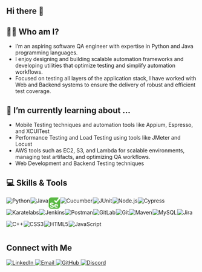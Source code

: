 
## Hi there 👋

## 🧑‍💻 Who am I?
- I’m an aspiring software QA engineer with expertise in Python and Java programming languages.
- I enjoy designing and building scalable automation frameworks and developing utilities that optimize testing and simplify automation workflows.
- Focused on testing all layers of the application stack, I have worked with Web and Backend systems to ensure the delivery of robust and efficient test coverage.

## 🌱 I’m currently learning about ...
- Mobile Testing techniques and automation tools like Appium, Espresso, and XCUITest
- Performance Testing and Load Testing using tools like JMeter and Locust
- AWS tools such as EC2, S3, and Lambda for scalable environments, managing test artifacts, and optimizing QA workflows. 
- Web Development and Backend Testing techniques

## 💻️ Skills & Tools

<div style="display: flex; flex-wrap: wrap; gap: 1px;">
  <img src="https://cdn.jsdelivr.net/gh/devicons/devicon@latest/icons/python/python-original.svg" height="30" alt="Python"/>
  <img src="https://cdn.jsdelivr.net/gh/devicons/devicon@latest/icons/java/java-original.svg" height="30" alt="Java"/>
  <img src="https://raw.githubusercontent.com/tandpfun/skill-icons/main/icons/Selenium.svg" height="30" alt="Selenium"/>
  <img src="https://cdn.jsdelivr.net/gh/devicons/devicon@latest/icons/cucumber/cucumber-plain.svg" height="30" alt="Cucumber"/>
  <img src="https://cdn.jsdelivr.net/gh/devicons/devicon@latest/icons/junit/junit-original.svg" height="30" alt="JUnit"/>
  <img src="https://cdn.jsdelivr.net/gh/devicons/devicon@latest/icons/nodejs/nodejs-original.svg" height="30" alt="Node.js"/>
  <img src="https://cdn.jsdelivr.net/gh/devicons/devicon@latest/icons/cypressio/cypressio-original.svg" height="30" alt="Cypress"/>
  <img src="https://cdn.jsdelivr.net/gh/devicons/devicon@latest/icons/karatelabs/karatelabs-original.svg" height="30" alt="Karatelabs"/>  
  <img src="https://cdn.jsdelivr.net/gh/devicons/devicon@latest/icons/jenkins/jenkins-original.svg" height="30" alt="Jenkins"/>
  <img src="https://cdn.jsdelivr.net/gh/devicons/devicon@latest/icons/postman/postman-original.svg" height="30" alt="Postman"/>
  <img src="https://cdn.jsdelivr.net/gh/devicons/devicon@latest/icons/gitlab/gitlab-original.svg" height="30" alt="GitLab"/>
  <img src="https://cdn.jsdelivr.net/gh/devicons/devicon@latest/icons/git/git-original.svg" height="30" alt="Git"/>
  <img src="https://cdn.jsdelivr.net/gh/devicons/devicon@latest/icons/maven/maven-original.svg" height="30" alt="Maven"/>
  <img src="https://cdn.jsdelivr.net/gh/devicons/devicon@latest/icons/mysql/mysql-original.svg" height="30" alt="MySQL"/>
  <img src="https://cdn.jsdelivr.net/gh/devicons/devicon@latest/icons/jira/jira-original.svg" height=30 alt="Jira"/>
  <img src="https://cdn.jsdelivr.net/gh/devicons/devicon@latest/icons/cplusplus/cplusplus-original.svg" height="30" alt="C++"/>
  <img src="https://cdn.jsdelivr.net/gh/devicons/devicon@latest/icons/css3/css3-original.svg" height="30" alt="CSS3"/>
  <img src="https://cdn.jsdelivr.net/gh/devicons/devicon@latest/icons/html5/html5-original.svg" height="30" alt="HTML5"/>
  <img src="https://cdn.jsdelivr.net/gh/devicons/devicon@latest/icons/javascript/javascript-original.svg" height="30" alt="JavaScript"/>

</div>


##  Connect with Me

<a href="https://www.linkedin.com/in/jamdaquioag" target="_blank">
  <img src="https://img.shields.io/badge/LinkedIn-0A66C2?style=for-the-badge&logo=linkedin&logoColor=white" height="30" alt="LinkedIn"/>
</a> 
<a href="mailto:jamesdaquioag6@gmail.com" target="_blank">
  <img src="https://img.shields.io/badge/Email-D14836?style=for-the-badge&logo=gmail&logoColor=white" height="30" alt="Email"/>
</a>
<a href="https://github.com/jmsdaq" target="_blank">
  <img src="https://img.shields.io/badge/GitHub-181717?style=for-the-badge&logo=github&logoColor=white" height="30" alt="GitHub"/>
</a>
<a href="https://discord.com/users/jmsdaq" target="_blank">
  <img src="https://img.shields.io/badge/Discord-5865F2?style=for-the-badge&logo=discord&logoColor=white" height="30" alt="Discord"/>
</a>


